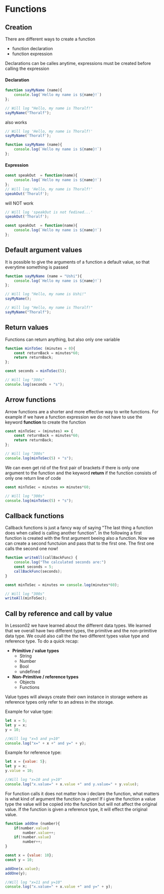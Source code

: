 # Functions
## Creation
There are different ways to create a function 
+ function declaration 
+ function expression

Declarations can be calles anytime, expressions must be created before calling the expression  

#### Declaration 
```javascript
function sayMyName (name){
    console.log(`Hello my name is ${name}!`)
};

// Will log "Hello, my name is Thoralf!"
sayMyName("Thoralf");
```
also works
```javascript
// Will log 'Hello, my name is Thoralf!'
sayMyName('Thoralf');

function sayMyName (name){
    console.log(`Hello my name is ${name}!`)
};
```

#### Expression 
```javascript
const speakOut  = function(name){
    console.log(`Hello my name is ${name}!`)
};
// Will log 'Hello, my name is Thoralf!'
speakOut('Thoralf');
```
will NOT work
```javascript
// Will log 'speakOut is not fedined...'
speakOut('Thoralf');

const speakOut  = function(name){
    console.log(`Hello my name is ${name}!`)
};
```

## Default argument values
It is possible to give the arguments of a function a default value, so that everytime something is passed
```javascript
function sayMyName (name = "Ushi"){
    console.log(`Hello my name is ${name}!`)
};

// Will log "Hello, my name is Ushi!"
sayMyName();

// Will log "Hello, my name is Thoralf!"
sayMyName("Thoralf");
```

## Return values
Functions can return anything, but also only one variable
```javascript
function minToSec (minutes = 0){
    const returnBack = minutes*60;
    return returnBack;
};

const seconds = minToSec(5);

// Will log "300s"
console.log(seconds + "s");
```

## Arrow functions
Arrow functions are a shorter and more effective way to write functions.
For example if we have a function expression we do not have to use the keyword **function** to create the function

```javascript
const minToSec = (minutes) => {
    const returnBack = minutes*60;
    return returnBack;
};

// Will log "300s"
console.log(minToSec(5) + "s");
```
We can even get rid of the first pair of brackets if there is only one argument to the function and the keyword **return** if the function consists of only one return line of code

```javascript
const minToSec = minutes => minutes*60;

// Will log "300s"
console.log(minToSec(5) + "s");
```

## Callback functions
Callback functions is just a fancy way of saying "The last thing a function does when called is calling another function". 
In the following a first function is created with the first argument beeing also a function. Now we can create a second functuion and pass that to the first one.
The first one calls the second one now!

```javascript
function writeAll(callBackFunc) {
    console.log("The calculated seconds are:")
    const seconds = 5;
    callBackFunc(seconds);
}

const minToSec = minutes => console.log(minutes*60);

// Will log "300s"
writeAll(minToSec);
```

## Call by reference and call by value
In Lesson02 we have learned about the different data types. We learned that we overall have two different types, the primitive and the non-primitive data type. We could also call the the two different types value type and reference type. To do a quick recap:

* **Primitive / value types**
  * String
  * Number
  * Bool 
  * undefined
* **Non-Primitive / reference types**
  * Objects
  * Functions

Value types will always create their own instance in storage wehere as reference types only refer to an adress in the storage.

Example for value type:
```javascript
let x = 5;
let y = x;
y = 10;

//Will log "x=5 and y=10"
console.log("x=" + x +" and y=" + y);
```

Example for reference type:
```javascript
let x = {value: 5};
let y = x;
y.value = 10;

//Will log "x=10 and y=10"
console.log("x.value=" + x.value +" and y.value=" + y.value);
```

For function calls it does not matter how i declare the function, what matters is what kind of argument the function is given! If i give the function a value type the value will be copied into the function but will not affect the original value. If the function is given a reference type, it will effect the original value.

```javascript
function addOne (number){
    if(number.value)
        number.value++;
    if(!number.value)
        number++;
}

const x = {value: 10};
const y = 10;

addOne(x.value);
addOne(y);

//Will log "x=11 and y=10"
console.log("x.value=" + x.value +" and y=" + y);
```
